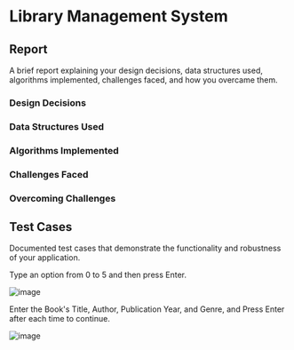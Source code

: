 # Library Management System

## Report
A brief report explaining your design decisions, data structures used, algorithms implemented, challenges faced, and how you overcame them.

### Design Decisions
### Data Structures Used
### Algorithms Implemented
### Challenges Faced
### Overcoming Challenges

## Test Cases
Documented test cases that demonstrate the functionality and robustness of your application.

Type an option from 0 to 5 and then press Enter.

![image](https://github.com/stefanoturcarelli/LibraryManagementSystem/assets/67341828/ac86cd4a-45a8-491d-8ae6-e7c85c0720a4)

Enter the Book's Title, Author, Publication Year, and Genre, and Press Enter after each time to continue.

![image](https://github.com/stefanoturcarelli/LibraryManagementSystem/assets/67341828/0ccd6be3-5d7d-484d-8a00-9b471069385d)


